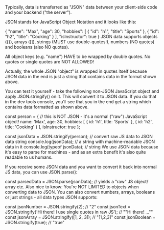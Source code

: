 Typically, data is transferred as "JSON" data between your client-side code and your backend ("the server").

JSON stands for JavaScript Object Notation and it looks like this:

{
    "name": "Max",
    "age": 30,
    "hobbies": [
        { "id": "h1", "title": "Sports" },
        { "id": "h2", "title": "Cooking" }
    ],
    "isInstructor": true
}
JSON data supports objects ({}), arrays ([]), strings (MUST use double-quotes!), numbers (NO quotes) and booleans (also NO quotes).

All object keys (e.g. "name") HAVE to be wrapped by double quotes. No quotes or single quotes are NOT ALLOWED!

Actually, the whole JSON "object" is wrapped in quotes itself because JSON data in the end is just a string that contains data in the format shown above.

You can test it yourself - take the following non-JSON JavaScript object and apply JSON.stringify() on it. This will convert it to JSON data. If you do that in the dev tools console, you'll see that you in the end get a string which contains data formatted as shown above.

const person = { // this is NOT JSON - it's a normal ("raw") JavaScript object!
    name: 'Max',
    age: 30,
    hobbies: [
        { id: 'h1', title: 'Sports' },
        { id: 'h2', title: 'Cooking' }
    ],
    isInstructor: true
};
 
const jsonData = JSON.stringify(person); // convert raw JS data to JSON data string
console.log(jsonData); // a string with machine-readable JSON data in it
console.log(typeof jsonData); // string
We use JSON data because it's easy to parse for machines - and as an extra benefit it's also quite readable to us humans.

If you receive some JSON data and you want to convert it back into normal JS data, you can use JSON.parse():

const parsedData = JSON.parse(jsonData); // yields a "raw" JS object/ array etc.
Also nice to know: You're NOT LIMITED to objects when converting data to JSON. You can also convert numbers, arrays, booleans or just strings - all data types JSON supports:

const jsonNumber = JSON.stringify(2); // "2"
const jsonText = JSON.stringify('Hi there! I use single quotes in raw JS'); // ""Hi there! ...""
const jsonArray = JSON.stringify([1, 2, 3]); // "[1,2,3]"
const jsonBoolean = JSON.stringify(true); // "true"